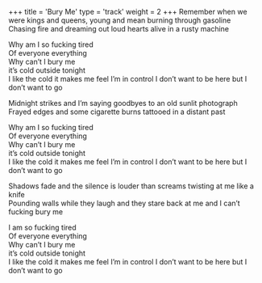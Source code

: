 +++
title = 'Bury Me'
type = 'track'
weight = 2
+++
Remember when we were kings and queens, young and mean burning through gasoline  
Chasing fire and dreaming out loud hearts alive in a rusty machine  

Why am I so fucking tired  
Of everyone everything  
Why can’t I bury me  
it’s cold outside tonight  
I like the cold it makes me feel I’m in control I don’t want to be here but I don’t want to go

Midnight strikes and I’m saying goodbyes to an old sunlit photograph  
Frayed edges and some cigarette burns tattooed in a distant past

Why am I so fucking tired  
Of everyone everything  
Why can’t I bury me  
it’s cold outside tonight  
I like the cold it makes me feel I’m in control I don’t want to be here but I don’t want to go

Shadows fade and the silence is louder than screams twisting at me like a knife  
Pounding walls while they laugh and they stare back at me and I can’t fucking bury me

I am so fucking tired  
Of everyone everything  
Why can’t I bury me  
it’s cold outside tonight  
I like the cold it makes me feel I’m in control I don’t want to be here but I don’t want to go
